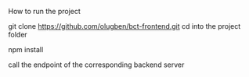 How to run the project


git clone https://github.com/olugben/bct-frontend.git
cd into the project folder 

npm install

call the endpoint of the corresponding backend server

